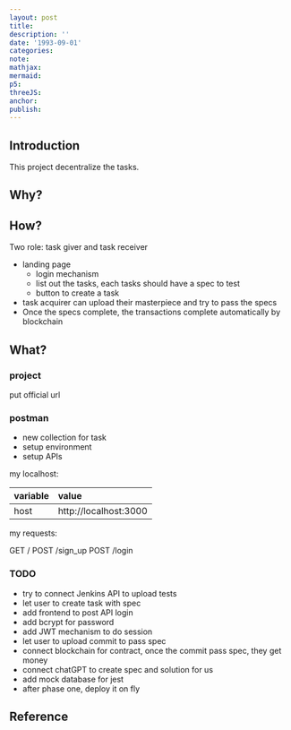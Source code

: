 ```yaml
---
layout: post
title:
description: ''
date: '1993-09-01'
categories:
note:
mathjax:
mermaid:
p5:
threeJS:
anchor:
publish:
---
```


## Introduction

This project decentralize the tasks.

## Why?

## How?

Two role: task giver and task receiver

* landing page
  * login mechanism
  * list out the tasks, each tasks should have a spec to test
  * button to create a task
* task acquirer can upload their masterpiece and try to pass the specs
* Once the specs complete, the transactions complete automatically by blockchain

## What?

### project

put official url

### postman

* new collection for task
* setup environment
* setup APIs

my localhost:

| variable | value |
| :--- | :--- |
| host | http://localhost:3000 |

my requests:

GET /
POST /sign_up
POST /login

### TODO

* try to connect Jenkins API to upload tests
* let user to create task with spec
* add frontend to post API login
* add bcrypt for password
* add JWT mechanism to do session
* let user to upload commit to pass spec
* connect blockchain for contract, once the commit pass spec, they get money
* connect chatGPT to create spec and solution for us
* add mock database for jest
* after phase one, deploy it on fly

## Reference
